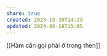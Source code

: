 ```yaml
---
share: true
created: 2023-10-30T14:29
updated: 2024-08-18T15:05
---
```

[[Hàm cần gọi phải ở trong then]] 